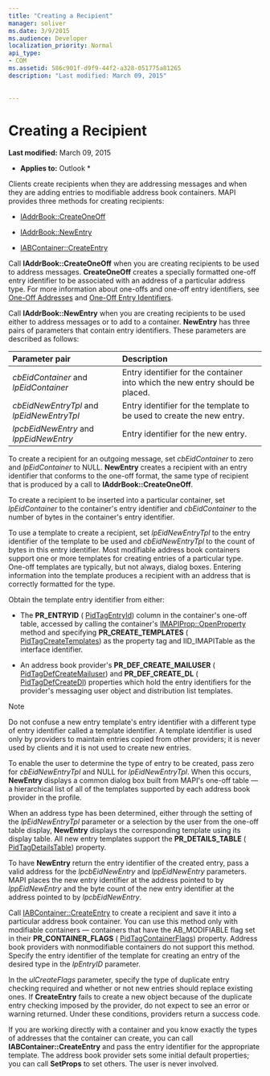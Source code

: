 ```yaml
---
title: "Creating a Recipient"
manager: soliver
ms.date: 3/9/2015
ms.audience: Developer
localization_priority: Normal
api_type:
- COM
ms.assetid: 586c901f-d9f9-44f2-a328-051775a81265
description: "Last modified: March 09, 2015"
 
 
---
```


# Creating a Recipient

 **Last modified:** March 09, 2015 
  
 * **Applies to:** Outlook * 
  
Clients create recipients when they are addressing messages and when they are adding entries to modifiable address book containers. MAPI provides three methods for creating recipients:
  
- [IAddrBook::CreateOneOff](iaddrbook-createoneoff.md)
    
- [IAddrBook::NewEntry](iaddrbook-newentry.md)
    
- [IABContainer::CreateEntry](iabcontainer-createentry.md)
    
Call **IAddrBook::CreateOneOff** when you are creating recipients to be used to address messages. **CreateOneOff** creates a specially formatted one-off entry identifier to be associated with an address of a particular address type. For more information about one-offs and one-off entry identifiers, see [One-Off Addresses](one-off-addresses.md) and [One-Off Entry Identifiers](one-off-entry-identifiers.md).
  
Call **IAddrBook::NewEntry** when you are creating recipients to be used either to address messages or to add to a container. **NewEntry** has three pairs of parameters that contain entry identifiers. These parameters are described as follows: 
  
|**Parameter pair**|**Description**|
|:-----|:-----|
| _cbEidContainer_ and  _lpEidContainer_ <br/> |Entry identifier for the container into which the new entry should be placed.  <br/> |
| _cbEidNewEntryTpl_ and  _lpEidNewEntryTpl_ <br/> |Entry identifier for the template to be used to create the new entry.  <br/> |
| _lpcbEidNewEntry_ and  _lppEidNewEntry_ <br/> |Entry identifier for the new entry.  <br/> |
   
To create a recipient for an outgoing message, set  _cbEidContainer_ to zero and  _lpEidContainer_ to NULL. **NewEntry** creates a recipient with an entry identifier that conforms to the one-off format, the same type of recipient that is produced by a call to **IAddrBook::CreateOneOff**. 
  
To create a recipient to be inserted into a particular container, set  _lpEidContainer_ to the container's entry identifier and  _cbEidContainer_ to the number of bytes in the container's entry identifier. 
  
To use a template to create a recipient, set  _lpEidNewEntryTpl_ to the entry identifier of the template to be used and  _cbEidNewEntryTpl_ to the count of bytes in this entry identifier. Most modifiable address book containers support one or more templates for creating entries of a particular type. One-off templates are typically, but not always, dialog boxes. Entering information into the template produces a recipient with an address that is correctly formatted for the type. 
  
Obtain the template entry identifier from either:
  
- The **PR_ENTRYID** ( [PidTagEntryId](pidtagentryid-canonical-property.md)) column in the container's one-off table, accessed by calling the container's [IMAPIProp::OpenProperty](imapiprop-openproperty.md) method and specifying **PR_CREATE_TEMPLATES** ( [PidTagCreateTemplates](pidtagcreatetemplates-canonical-property.md)) as the property tag and IID_IMAPITable as the interface identifier. 
    
- An address book provider's **PR_DEF_CREATE_MAILUSER** ( [PidTagDefCreateMailuser](pidtagdefcreatemailuser-canonical-property.md)) and **PR_DEF_CREATE_DL** ( [PidTagDefCreateDl](pidtagdefcreatedl-canonical-property.md)) properties which hold the entry identifiers for the provider's messaging user object and distribution list templates. 
    
> [!NOTE]
> Do not confuse a new entry template's entry identifier with a different type of entry identifier called a template identifier. A template identifier is used only by providers to maintain entries copied from other providers; it is never used by clients and it is not used to create new entries. 
  
To enable the user to determine the type of entry to be created, pass zero for  _cbEidNewEntryTpl_ and NULL for  _lpEidNewEntryTpl_. When this occurs, **NewEntry** displays a common dialog box built from MAPI's one-off table — a hierarchical list of all of the templates supported by each address book provider in the profile. 
  
When an address type has been determined, either through the setting of the  _lpEidNewEntryTpl_ parameter or a selection by the user from the one-off table display, **NewEntry** displays the corresponding template using its display table. All new entry templates support the **PR_DETAILS_TABLE** ( [PidTagDetailsTable](pidtagdetailstable-canonical-property.md)) property. 
  
To have **NewEntry** return the entry identifier of the created entry, pass a valid address for the  _lpcbEidNewEntry_ and  _lppEidNewEntry_ parameters. MAPI places the new entry identifier at the address pointed to by  _lppEidNewEntry_ and the byte count of the new entry identifier at the address pointed to by  _lpcbEidNewEntry_.
  
Call [IABContainer::CreateEntry](iabcontainer-createentry.md) to create a recipient and save it into a particular address book container. You can use this method only with modifiable containers — containers that have the AB_MODIFIABLE flag set in their **PR_CONTAINER_FLAGS** ( [PidTagContainerFlags](pidtagcontainerflags-canonical-property.md)) property. Address book providers with nonmodifiable containers do not support this method. Specify the entry identifier of the template for creating an entry of the desired type in the  _lpEntryID_ parameter. 
  
In the  _ulCreateFlags_ parameter, specify the type of duplicate entry checking required and whether or not new entries should replace existing ones. If **CreateEntry** fails to create a new object because of the duplicate entry checking imposed by the provider, do not expect to see an error or warning returned. Under these conditions, providers return a success code. 
  
If you are working directly with a container and you know exactly the types of addresses that the container can create, you can call **IABContainer::CreateEntry** and pass the entry identifier for the appropriate template. The address book provider sets some initial default properties; you can call **SetProps** to set others. The user is never involved. 
  

